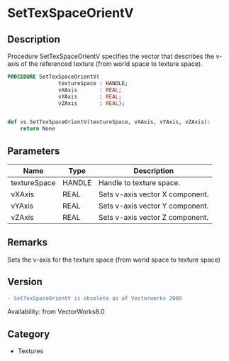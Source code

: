 # SetTexSpaceOrientV

## Description
Procedure SetTexSpaceOrientV specifies the vector that describes the v-axis of the referenced texture (from world space to texture space).

```pascal
PROCEDURE SetTexSpaceOrientV(
				textureSpace : HANDLE;
				vXAxis       : REAL;
				vYAxis       : REAL;
				vZAxis       : REAL);
```

```python

def vs.SetTexSpaceOrientV(textureSpace, vXAxis, vYAxis, vZAxis):
    return None
```

## Parameters
|Name|Type|Description|
|---|---|---|
|textureSpace|HANDLE|Handle to texture space.|
|vXAxis|REAL|Sets v-axis vector X component.|
|vYAxis|REAL|Sets v-axis vector Y component.|
|vZAxis|REAL|Sets v-axis vector Z component.|

## Remarks
Sets the v-axis for the texture space (from world space to texture space)

## Version
```diff
- SetTexSpaceOrientV is obsolete as of Vectorworks 2009
```

Availability: from VectorWorks8.0
## Category
* Textures

